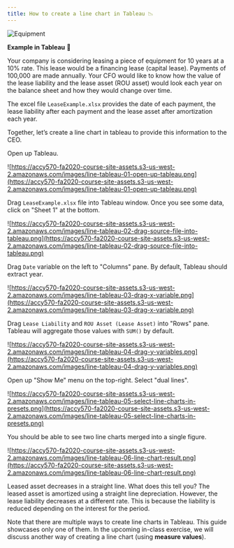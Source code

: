 ```yaml
---
title: How to create a line chart in Tableau 📉
---
```


![Equipment](https://accy570-fa2020-course-site-assets.s3-us-west-2.amazonaws.com/images/isometric-concept-people-working-with-technology-006.jpg)

**Example in Tableau** 🦮

Your company is considering leasing a piece of equipment for 10 years at a 10% rate. This lease would be a financing lease (capital lease). Payments of 100,000 are made annually. Your CFO would like to know how the value of the lease liability and the lease asset (ROU asset) would look each year on the balance sheet and how they would change over time.

The excel file `LeaseExample.xlsx` provides the date of each payment, the lease liability after each payment and the lease asset after amortization each year.

Together, let’s create a line chart in tableau to provide this information to the CEO.

Open up Tableau.

![https://accy570-fa2020-course-site-assets.s3-us-west-2.amazonaws.com/images/line-tableau-01-open-up-tableau.png](https://accy570-fa2020-course-site-assets.s3-us-west-2.amazonaws.com/images/line-tableau-01-open-up-tableau.png)

Drag `LeaseExample.xlsx` file into Tableau window. Once you see some data, click on "Sheet 1" at the bottom.

![https://accy570-fa2020-course-site-assets.s3-us-west-2.amazonaws.com/images/line-tableau-02-drag-source-file-into-tableau.png](https://accy570-fa2020-course-site-assets.s3-us-west-2.amazonaws.com/images/line-tableau-02-drag-source-file-into-tableau.png)

Drag `Date` variable on the left to "Columns" pane. By default, Tableau should extract year.

![https://accy570-fa2020-course-site-assets.s3-us-west-2.amazonaws.com/images/line-tableau-03-drag-x-variable.png](https://accy570-fa2020-course-site-assets.s3-us-west-2.amazonaws.com/images/line-tableau-03-drag-x-variable.png)

Drag `Lease Liability` and `ROU Asset (Lease Asset)` into "Rows" pane. Tableau will aggregate those values with `SUM()` by default.

![https://accy570-fa2020-course-site-assets.s3-us-west-2.amazonaws.com/images/line-tableau-04-drag-y-variables.png](https://accy570-fa2020-course-site-assets.s3-us-west-2.amazonaws.com/images/line-tableau-04-drag-y-variables.png)

Open up "Show Me" menu on the top-right. Select "dual lines".

![https://accy570-fa2020-course-site-assets.s3-us-west-2.amazonaws.com/images/line-tableau-05-select-line-charts-in-presets.png](https://accy570-fa2020-course-site-assets.s3-us-west-2.amazonaws.com/images/line-tableau-05-select-line-charts-in-presets.png)

You should be able to see two line charts merged into a single figure.

![https://accy570-fa2020-course-site-assets.s3-us-west-2.amazonaws.com/images/line-tableau-06-line-chart-result.png](https://accy570-fa2020-course-site-assets.s3-us-west-2.amazonaws.com/images/line-tableau-06-line-chart-result.png)

Leased asset decreases in a straight line. What does this tell you? The leased asset is amortized using a straight line depreciation. However, the lease liability decreases at a different rate. This is because the liability is reduced depending on the interest for the period.

Note that there are multiple ways to create line charts in Tableau. This guide showcases only one of them. In the upcoming in-class exercise, we will discuss another way of creating a line chart (using **measure values**).
